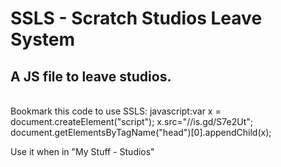 # SSLS - Scratch Studios Leave System
## A JS file to leave studios.
<br>
Bookmark this code to use SSLS: javascript:var x = document.createElement("script"); x.src="//is.gd/S7e2Ut"; document.getElementsByTagName("head")[0].appendChild(x);

Use it when in "My Stuff - Studios"
